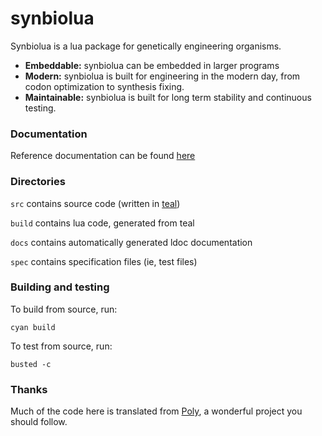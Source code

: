# synbiolua

Synbiolua is a lua package for genetically engineering organisms.

* __Embeddable:__ synbiolua can be embedded in larger programs
* __Modern:__ synbiolua is built for engineering in the modern day, from codon optimization to synthesis fixing.
* __Maintainable:__ synbiolua is built for long term stability and continuous testing.

### Documentation

Reference documentation can be found [here](doc/index.html)

### Directories
`src` contains source code (written in [teal](https://github.com/teal-language))

`build` contains lua code, generated from teal

`docs` contains automatically generated ldoc documentation

`spec` contains specification files (ie, test files)

### Building and testing
To build from source, run:
```
cyan build
```

To test from source, run:
```
busted -c
```

### Thanks
Much of the code here is translated from [Poly](https://github.com/TimothyStiles/poly), a wonderful project you should follow.
